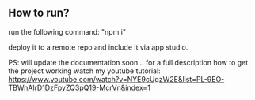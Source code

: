 

## How to run?

run the following command: "npm i" 

deploy it to a remote repo and include it via app studio. 

PS: will update the documentation soon... for a full description how to get the project working watch my youtube tutorial: https://www.youtube.com/watch?v=NYE9cUgzW2E&list=PL-9EO-TBWnAlrD1DzFpyZQ3pQ19-McrVn&index=1


